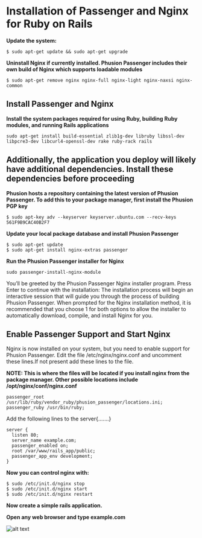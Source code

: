 **Installation of Passenger and Nginx for Ruby on Rails**
=====================================================

**Update the system:**
```
$ sudo apt-get update && sudo apt-get upgrade
```
**Uninstall Nginx if currently installed. Phusion Passenger includes their own build of Nginx which supports loadable modules**

```
$ sudo apt-get remove nginx nginx-full nginx-light nginx-naxsi nginx-common
```

Install Passenger and Nginx
---------------------------

**Install the system packages required for using Ruby, building Ruby modules, and running Rails applications**

```
sudo apt-get install build-essential zlib1g-dev libruby libssl-dev libpcre3-dev libcurl4-openssl-dev rake ruby-rack rails
```

**Additionally, the application you deploy will likely have additional dependencies. Install these dependencies before proceeding**
------------------------------------------------------------------------

**Phusion hosts a repository containing the latest version of Phusion Passenger. To add this to your package manager, first install the Phusion PGP key** 

```
$ sudo apt-key adv --keyserver keyserver.ubuntu.com --recv-keys 561F9B9CAC40B2F7
```

**Update your local package database and install Phusion Passenger**
```
$ sudo apt-get update
$ sudo apt-get install nginx-extras passenger
```

**Run the Phusion Passenger installer for Nginx**
```
sudo passenger-install-nginx-module
```

You’ll be greeted by the Phusion Passenger Nginx installer program. Press Enter to continue with the installation:
The installation process will begin an interactive session that will guide you through the process of building Phusion Passenger. When prompted for the Nginx installation method, it is recommended that you choose 1 for both options to allow the installer to automatically download, compile, and install Nginx for you.


Enable Passenger Support and Start Nginx
----------------------------------------

Nginx is now installed on your system, but you need to enable support for Phusion Passenger. Edit the file /etc/nginx/nginx.conf and uncomment these lines.If not present add these lines to the file.

**NOTE: This is where the files will be located if you install nginx from the package manager. Other possible locations include /opt/nginx/conf/nginx.conf**

```
passenger_root /usr/lib/ruby/vendor_ruby/phusion_passenger/locations.ini;
passenger_ruby /usr/bin/ruby;
```

Add the following lines to the server{.......}

```
server {
  listen 80;
  server_name example.com;
  passenger_enabled on;
  root /var/www/rails_app/public;
  passenger_app_env development;
}
```


**Now you can control nginx with:**
```
$ sudo /etc/init.d/nginx stop 
$ sudo /etc/init.d/nginx start 
$ sudo /etc/init.d/nginx restart
```
**Now create a simple rails application.**

**Open any web browser and type example.com**

![alt text](https://github.com/teja-rvs/installation/blob/master/images/nginx-docker-RoR/2.png)
